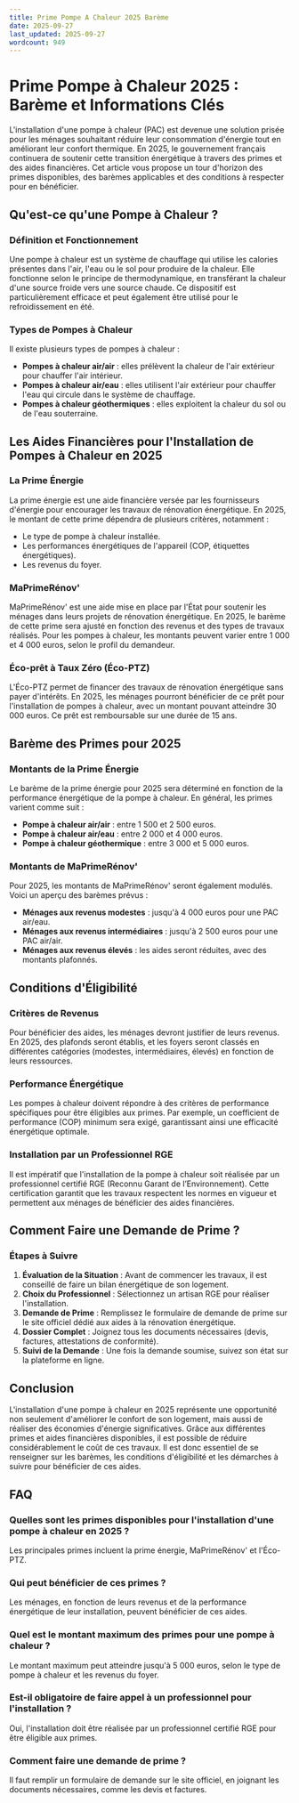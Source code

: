 ```yaml
---
title: Prime Pompe A Chaleur 2025 Barème
date: 2025-09-27
last_updated: 2025-09-27
wordcount: 949
---
```


# Prime Pompe à Chaleur 2025 : Barème et Informations Clés

L'installation d'une pompe à chaleur (PAC) est devenue une solution prisée pour les ménages souhaitant réduire leur consommation d'énergie tout en améliorant leur confort thermique. En 2025, le gouvernement français continuera de soutenir cette transition énergétique à travers des primes et des aides financières. Cet article vous propose un tour d'horizon des primes disponibles, des barèmes applicables et des conditions à respecter pour en bénéficier.

## Qu'est-ce qu'une Pompe à Chaleur ?

### Définition et Fonctionnement

Une pompe à chaleur est un système de chauffage qui utilise les calories présentes dans l'air, l'eau ou le sol pour produire de la chaleur. Elle fonctionne selon le principe de thermodynamique, en transférant la chaleur d'une source froide vers une source chaude. Ce dispositif est particulièrement efficace et peut également être utilisé pour le refroidissement en été.

### Types de Pompes à Chaleur

Il existe plusieurs types de pompes à chaleur :
- **Pompes à chaleur air/air** : elles prélèvent la chaleur de l'air extérieur pour chauffer l'air intérieur.
- **Pompes à chaleur air/eau** : elles utilisent l'air extérieur pour chauffer l'eau qui circule dans le système de chauffage.
- **Pompes à chaleur géothermiques** : elles exploitent la chaleur du sol ou de l'eau souterraine.

## Les Aides Financières pour l'Installation de Pompes à Chaleur en 2025

### La Prime Énergie

La prime énergie est une aide financière versée par les fournisseurs d'énergie pour encourager les travaux de rénovation énergétique. En 2025, le montant de cette prime dépendra de plusieurs critères, notamment :
- Le type de pompe à chaleur installée.
- Les performances énergétiques de l'appareil (COP, étiquettes énergétiques).
- Les revenus du foyer.

### MaPrimeRénov'

MaPrimeRénov' est une aide mise en place par l'État pour soutenir les ménages dans leurs projets de rénovation énergétique. En 2025, le barème de cette prime sera ajusté en fonction des revenus et des types de travaux réalisés. Pour les pompes à chaleur, les montants peuvent varier entre 1 000 et 4 000 euros, selon le profil du demandeur.

### Éco-prêt à Taux Zéro (Éco-PTZ)

L'Éco-PTZ permet de financer des travaux de rénovation énergétique sans payer d'intérêts. En 2025, les ménages pourront bénéficier de ce prêt pour l'installation de pompes à chaleur, avec un montant pouvant atteindre 30 000 euros. Ce prêt est remboursable sur une durée de 15 ans.

## Barème des Primes pour 2025

### Montants de la Prime Énergie

Le barème de la prime énergie pour 2025 sera déterminé en fonction de la performance énergétique de la pompe à chaleur. En général, les primes varient comme suit :
- **Pompe à chaleur air/air** : entre 1 500 et 2 500 euros.
- **Pompe à chaleur air/eau** : entre 2 000 et 4 000 euros.
- **Pompe à chaleur géothermique** : entre 3 000 et 5 000 euros.

### Montants de MaPrimeRénov'

Pour 2025, les montants de MaPrimeRénov' seront également modulés. Voici un aperçu des barèmes prévus :
- **Ménages aux revenus modestes** : jusqu'à 4 000 euros pour une PAC air/eau.
- **Ménages aux revenus intermédiaires** : jusqu'à 2 500 euros pour une PAC air/air.
- **Ménages aux revenus élevés** : les aides seront réduites, avec des montants plafonnés.

## Conditions d'Éligibilité

### Critères de Revenus

Pour bénéficier des aides, les ménages devront justifier de leurs revenus. En 2025, des plafonds seront établis, et les foyers seront classés en différentes catégories (modestes, intermédiaires, élevés) en fonction de leurs ressources.

### Performance Énergétique

Les pompes à chaleur doivent répondre à des critères de performance spécifiques pour être éligibles aux primes. Par exemple, un coefficient de performance (COP) minimum sera exigé, garantissant ainsi une efficacité énergétique optimale.

### Installation par un Professionnel RGE

Il est impératif que l'installation de la pompe à chaleur soit réalisée par un professionnel certifié RGE (Reconnu Garant de l’Environnement). Cette certification garantit que les travaux respectent les normes en vigueur et permettent aux ménages de bénéficier des aides financières.

## Comment Faire une Demande de Prime ?

### Étapes à Suivre

1. **Évaluation de la Situation** : Avant de commencer les travaux, il est conseillé de faire un bilan énergétique de son logement.
2. **Choix du Professionnel** : Sélectionnez un artisan RGE pour réaliser l'installation.
3. **Demande de Prime** : Remplissez le formulaire de demande de prime sur le site officiel dédié aux aides à la rénovation énergétique.
4. **Dossier Complet** : Joignez tous les documents nécessaires (devis, factures, attestations de conformité).
5. **Suivi de la Demande** : Une fois la demande soumise, suivez son état sur la plateforme en ligne.

## Conclusion

L'installation d'une pompe à chaleur en 2025 représente une opportunité non seulement d'améliorer le confort de son logement, mais aussi de réaliser des économies d'énergie significatives. Grâce aux différentes primes et aides financières disponibles, il est possible de réduire considérablement le coût de ces travaux. Il est donc essentiel de se renseigner sur les barèmes, les conditions d'éligibilité et les démarches à suivre pour bénéficier de ces aides.

## FAQ

### Quelles sont les primes disponibles pour l'installation d'une pompe à chaleur en 2025 ?

Les principales primes incluent la prime énergie, MaPrimeRénov' et l'Éco-PTZ.

### Qui peut bénéficier de ces primes ?

Les ménages, en fonction de leurs revenus et de la performance énergétique de leur installation, peuvent bénéficier de ces aides.

### Quel est le montant maximum des primes pour une pompe à chaleur ?

Le montant maximum peut atteindre jusqu'à 5 000 euros, selon le type de pompe à chaleur et les revenus du foyer.

### Est-il obligatoire de faire appel à un professionnel pour l'installation ?

Oui, l'installation doit être réalisée par un professionnel certifié RGE pour être éligible aux primes.

### Comment faire une demande de prime ?

Il faut remplir un formulaire de demande sur le site officiel, en joignant les documents nécessaires, comme les devis et factures.